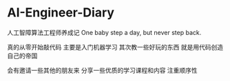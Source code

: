 # AI-Engineer-Diary
人工智障算法工程师养成记
One baby step a day, but never step back.



真的从零开始敲代码
主要是入门机器学习
其次教一些好玩的东西
就是用代码创造自己的帝国

会有邀请一些其他的朋友来
分享一些优质的学习课程和内容
注重顺序性
